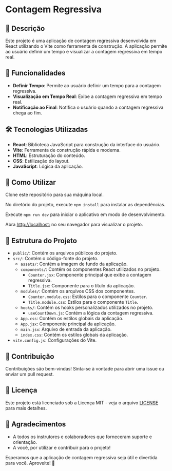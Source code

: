 # Contagem Regressiva

## 📒 Descrição
Este projeto é uma aplicação de contagem regressiva desenvolvida em React utilizando o Vite como ferramenta de construção. A aplicação permite ao usuário definir um tempo e visualizar a contagem regressiva em tempo real.

## 🚀 Funcionalidades
- **Definir Tempo**: Permite ao usuário definir um tempo para a contagem regressiva.
- **Visualização em Tempo Real**: Exibe a contagem regressiva em tempo real.
- **Notificação ao Final**: Notifica o usuário quando a contagem regressiva chega ao fim.

## 🛠️ Tecnologias Utilizadas
- **React**: Biblioteca JavaScript para construção da interface do usuário.
- **Vite**: Ferramenta de construção rápida e moderna.
- **HTML**: Estruturação do conteúdo.
- **CSS**: Estilização do layout.
- **JavaScript**: Lógica da aplicação.

## 🧐 Como Utilizar
Clone este repositório para sua máquina local.

No diretório do projeto, execute `npm install` para instalar as dependências.

Execute `npm run dev` para iniciar o aplicativo em modo de desenvolvimento.

Abra [http://localhost:](http://localhost:) no seu navegador para visualizar o projeto.

## 📂 Estrutura do Projeto
- `public/`: Contém os arquivos públicos do projeto.
- `src/`: Contém o código-fonte do projeto.
  - `assets/`: Contém a imagem de fundo da aplicação.
  - `components/`: Contém os componentes React utilizados no projeto.
    - `Counter.jsx`: Componente principal que exibe a contagem regressiva.
    - `Title.jsx`: Componente para o título da aplicação.
  - `modules/`: Contém os arquivos CSS dos componentes.
    - `Counter.module.css`: Estilos para o componente `Counter`.
    - `Title.module.css`: Estilos para o componente `Title`.
  - `hooks/`: Contém os hooks personalizados utilizados no projeto.
    - `useCountDown.js`: Contém a lógica da contagem regressiva.
  - `App.css`: Contém os estilos globais da aplicação.
  - `App.jsx`: Componente principal da aplicação.
  - `main.jsx`: Arquivo de entrada da aplicação.
  - `index.css`: Contém os estilos globais da aplicação.
- `vite.config.js`: Configurações do Vite.

## 🤝 Contribuição
Contribuições são bem-vindas! Sinta-se à vontade para abrir uma issue ou enviar um pull request.

## 📄 Licença
Este projeto está licenciado sob a Licença MIT - veja o arquivo [LICENSE](LICENSE) para mais detalhes.

## 💬 Agradecimentos
- A todos os instrutores e colaboradores que forneceram suporte e orientação.
- A você, por utilizar e contribuir para o projeto!

Esperamos que a aplicação de contagem regressiva seja útil e divertida para você. Aproveite! 🚀
